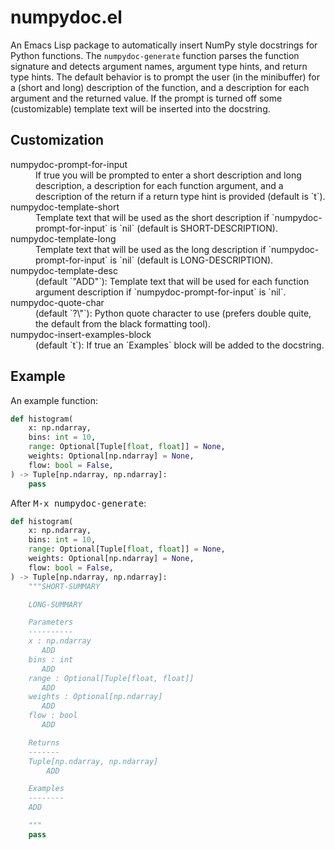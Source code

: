 # numpydoc.el

An Emacs Lisp package to automatically insert NumPy style docstrings
for Python functions. The `numpydoc-generate` function parses the
function signature and detects argument names, argument type hints,
and return type hints. The default behavior is to prompt the user (in
the minibuffer) for a (short and long) description of the function,
and a description for each argument and the returned value. If the
prompt is turned off some (customizable) template text will be
inserted into the docstring.

## Customization

<dl>
  <dt>numpydoc-prompt-for-input</dt>
  <dd>
  If true you will be prompted to enter a short description and long
  description, a description for each function argument, and a
  description of the return if a return type hint is provided (default
  is `t`).
  </dd>
  <dt>numpydoc-template-short</dt>
  <dd>
  Template text that will be used as the short description if
  `numpydoc-prompt-for-input` is `nil` (default is SHORT-DESCRIPTION).
  </dd>
  <dt>numpydoc-template-long</dt>
  <dd>
  Template text that will be used as the long description if
  `numpydoc-prompt-for-input` is `nil` (default is LONG-DESCRIPTION).
  </dd>
  <dt>numpydoc-template-desc</dt>
  <dd>
  (default `"ADD"`): Template text that will be used for each function
  argument description if `numpydoc-prompt-for-input` is `nil`.
  </dd>
  <dt>numpydoc-quote-char</dt>
  <dd>
  (default `?\"`): Python quote character to use (prefers double
  quite, the default from the black formatting tool).
  </dd>
  <dt>numpydoc-insert-examples-block</dt>
  <dd>
  (default `t`): If true an `Examples` block will be added to the
  docstring.
  </dd>
</dl>

## Example

An example function:

```python
def histogram(
    x: np.ndarray,
    bins: int = 10,
    range: Optional[Tuple[float, float]] = None,
    weights: Optional[np.ndarray] = None,
    flow: bool = False,
) -> Tuple[np.ndarray, np.ndarray]:
    pass
```

After <kbd>M-x numpydoc-generate</kbd>:

```python
def histogram(
    x: np.ndarray,
    bins: int = 10,
    range: Optional[Tuple[float, float]] = None,
    weights: Optional[np.ndarray] = None,
    flow: bool = False,
) -> Tuple[np.ndarray, np.ndarray]:
    """SHORT-SUMMARY

    LONG-SUMMARY

    Parameters
    ----------
    x : np.ndarray
       ADD
    bins : int
       ADD
    range : Optional[Tuple[float, float]]
       ADD
    weights : Optional[np.ndarray]
       ADD
    flow : bool
       ADD

    Returns
    -------
    Tuple[np.ndarray, np.ndarray]
        ADD

    Examples
    --------
    ADD

    """
    pass
```

